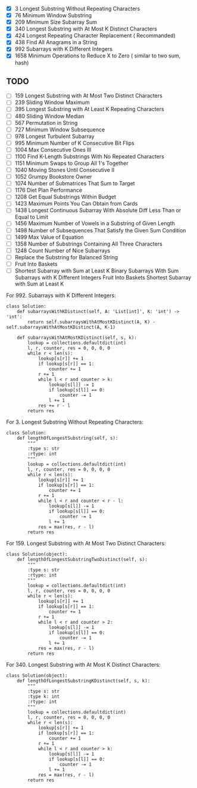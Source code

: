 - [x] 3     Longest Substring Without Repeating Characters		  	  
- [x] 76    Minimum Window Substring			  
- [x] 209   Minimum Size Subarray Sum
- [x] 340   Longest Substring with At Most K Distinct Characters   
- [x] 424   Longest Repeating Character Replacement			  ( Recommanded) 
- [x] 438   Find All Anagrams in a String
- [x] 992   Subarrays with K Different Integers        
- [x] 1658	Minimum Operations to Reduce X to Zero ( similar to two sum, hash)

## TODO
- [ ] 159   Longest Substring with At Most Two Distinct Characters	  	  
- [ ] 239   Sliding Window Maximum			  
- [ ] 395   Longest Substring with At Least K Repeating Characters			  
- [ ] 480   Sliding Window Median			  
- [ ] 567   Permutation in String			    
- [ ] 727   Minimum Window Subsequence    
- [ ] 978   Longest Turbulent Subarray	  
- [ ] 995	Minimum Number of K Consecutive Bit Flips			     
- [ ] 1004	Max Consecutive Ones III			  
- [ ] 1100	Find K-Length Substrings With No Repeated Characters	  
- [ ] 1151	Minimum Swaps to Group All 1's Together  
- [ ] 1040	Moving Stones Until Consecutive II		   
- [ ] 1052	Grumpy Bookstore Owner			  
- [ ] 1074	Number of Submatrices That Sum to Target			  
- [ ] 1176	Diet Plan Performance  
- [ ] 1208	Get Equal Substrings Within Budget	  		
- [ ] 1423	Maximum Points You Can Obtain from Cards   			
- [ ] 1438	Longest Continuous Subarray With Absolute Diff Less Than or Equal to Limit			  
- [ ] 1456	Maximum Number of Vowels in a Substring of Given Length			  
- [ ] 1498	Number of Subsequences That Satisfy the Given Sum Condition			  
- [ ] 1499	Max Value of Equation			  
- [ ] 1358  Number of Substrings Containing All Three Characters
- [ ] 1248 Count Number of Nice Subarrays
- [ ] Replace the Substring for Balanced String
- [ ] Fruit Into Baskets
- [ ] Shortest Subarray with Sum at Least K
Binary Subarrays With Sum
Subarrays with K Different Integers
Fruit Into Baskets
Shortest Subarray with Sum at Least K

For 992. Subarrays with K Different Integers:
```
class Solution:
    def subarraysWithKDistinct(self, A: 'List[int]', K: 'int') -> 'int':
        return self.subarraysWithAtMostKDistinct(A, K) - self.subarraysWithAtMostKDistinct(A, K-1)
    
    def subarraysWithAtMostKDistinct(self, s, k):
        lookup = collections.defaultdict(int)
        l, r, counter, res = 0, 0, 0, 0
        while r < len(s):
            lookup[s[r]] += 1
            if lookup[s[r]] == 1:
                counter += 1
            r += 1   
            while l < r and counter > k:
                lookup[s[l]] -= 1
                if lookup[s[l]] == 0:
                    counter -= 1
                l += 1
            res += r - l 
        return res
```
For 3. Longest Substring Without Repeating Characters:
```
class Solution:
    def lengthOfLongestSubstring(self, s):
        """
        :type s: str
        :rtype: int
        """
        lookup = collections.defaultdict(int)
        l, r, counter, res = 0, 0, 0, 0
        while r < len(s):
            lookup[s[r]] += 1
            if lookup[s[r]] == 1:
                counter += 1
            r += 1
            while l < r and counter < r - l:
                lookup[s[l]] -= 1
                if lookup[s[l]] == 0:
                    counter -= 1
                l += 1
            res = max(res, r - l)
        return res
```
For 159. Longest Substring with At Most Two Distinct Characters:
```
class Solution(object):
    def lengthOfLongestSubstringTwoDistinct(self, s):
        """
        :type s: str
        :rtype: int
        """
        lookup = collections.defaultdict(int)
        l, r, counter, res = 0, 0, 0, 0
        while r < len(s):
            lookup[s[r]] += 1
            if lookup[s[r]] == 1:
                counter += 1
            r += 1   
            while l < r and counter > 2:
                lookup[s[l]] -= 1
                if lookup[s[l]] == 0:
                    counter -= 1
                l += 1
            res = max(res, r - l) 
        return res
```
For 340. Longest Substring with At Most K Distinct Characters:
```
class Solution(object):
    def lengthOfLongestSubstringKDistinct(self, s, k):
        """
        :type s: str
        :type k: int
        :rtype: int
        """
        lookup = collections.defaultdict(int)
        l, r, counter, res = 0, 0, 0, 0
        while r < len(s):
            lookup[s[r]] += 1
            if lookup[s[r]] == 1:
                counter += 1
            r += 1   
            while l < r and counter > k:
                lookup[s[l]] -= 1
                if lookup[s[l]] == 0:
                    counter -= 1
                l += 1
            res = max(res, r - l) 
        return res
```